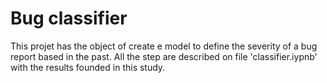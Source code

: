 # Bug classifier

This projet has the object of create e model to define the severity of a bug report based in the past. All the step are described on file 'classifier.iypnb' with the results founded in this study.